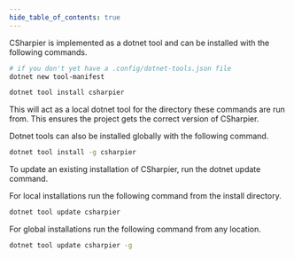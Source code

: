 ```yaml
---
hide_table_of_contents: true
---
```


CSharpier is implemented as a dotnet tool and can be installed with the following commands.

```bash
# if you don't yet have a .config/dotnet-tools.json file
dotnet new tool-manifest

dotnet tool install csharpier
```

This will act as a local dotnet tool for the directory these commands are run from. This ensures the project gets the correct version of CSharpier.

Dotnet tools can also be installed globally with the following command.

```bash
dotnet tool install -g csharpier
```

To update an existing installation of CSharpier, run the dotnet update command.

For local installations run the following command from the install directory.

```bash
dotnet tool update csharpier
```

For global installations run the following command from any location.

```bash
dotnet tool update csharpier -g
```
